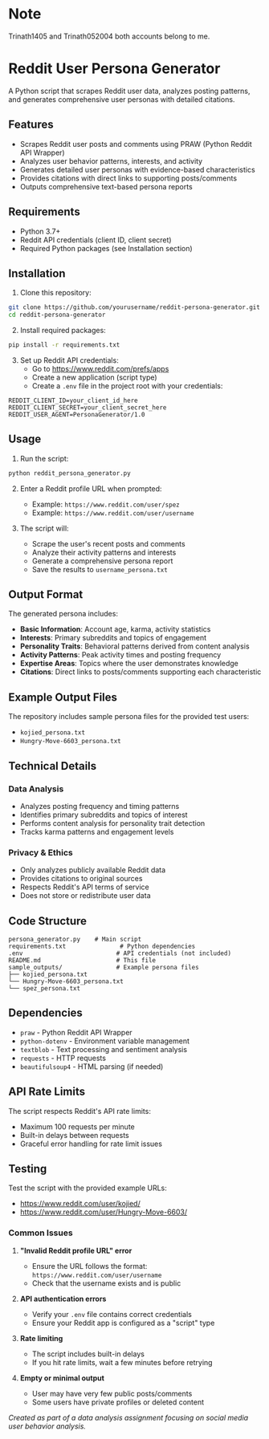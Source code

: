 # Note
Trinath1405 and Trinath052004 both accounts belong to me.
# Reddit User Persona Generator

A Python script that scrapes Reddit user data, analyzes posting patterns, and generates comprehensive user personas with detailed citations.

## Features

- Scrapes Reddit user posts and comments using PRAW (Python Reddit API Wrapper)
- Analyzes user behavior patterns, interests, and activity
- Generates detailed user personas with evidence-based characteristics
- Provides citations with direct links to supporting posts/comments
- Outputs comprehensive text-based persona reports

## Requirements

- Python 3.7+
- Reddit API credentials (client ID, client secret)
- Required Python packages (see Installation section)

## Installation

1. Clone this repository:
```bash
git clone https://github.com/yourusername/reddit-persona-generator.git
cd reddit-persona-generator
```

2. Install required packages:
```bash
pip install -r requirements.txt
```

3. Set up Reddit API credentials:
   - Go to https://www.reddit.com/prefs/apps
   - Create a new application (script type)
   - Create a `.env` file in the project root with your credentials:

```
REDDIT_CLIENT_ID=your_client_id_here
REDDIT_CLIENT_SECRET=your_client_secret_here
REDDIT_USER_AGENT=PersonaGenerator/1.0
```

## Usage

1. Run the script:
```bash
python reddit_persona_generator.py
```

2. Enter a Reddit profile URL when prompted:
   - Example: `https://www.reddit.com/user/spez`
   - Example: `https://www.reddit.com/user/username`

3. The script will:
   - Scrape the user's recent posts and comments
   - Analyze their activity patterns and interests
   - Generate a comprehensive persona report
   - Save the results to `username_persona.txt`

## Output Format

The generated persona includes:

- **Basic Information**: Account age, karma, activity statistics
- **Interests**: Primary subreddits and topics of engagement
- **Personality Traits**: Behavioral patterns derived from content analysis
- **Activity Patterns**: Peak activity times and posting frequency
- **Expertise Areas**: Topics where the user demonstrates knowledge
- **Citations**: Direct links to posts/comments supporting each characteristic

## Example Output Files

The repository includes sample persona files for the provided test users:
- `kojied_persona.txt`
- `Hungry-Move-6603_persona.txt`

## Technical Details

### Data Analysis
- Analyzes posting frequency and timing patterns
- Identifies primary subreddits and topics of interest
- Performs content analysis for personality trait detection
- Tracks karma patterns and engagement levels

### Privacy & Ethics
- Only analyzes publicly available Reddit data
- Provides citations to original sources
- Respects Reddit's API terms of service
- Does not store or redistribute user data

## Code Structure

```
persona_generator.py    # Main script
requirements.txt               # Python dependencies
.env                          # API credentials (not included)
README.md                     # This file
sample_outputs/               # Example persona files
├── kojied_persona.txt
└── Hungry-Move-6603_persona.txt
└── spez_persona.txt

```

## Dependencies

- `praw` - Python Reddit API Wrapper
- `python-dotenv` - Environment variable management
- `textblob` - Text processing and sentiment analysis
- `requests` - HTTP requests
- `beautifulsoup4` - HTML parsing (if needed)

## API Rate Limits

The script respects Reddit's API rate limits:
- Maximum 100 requests per minute
- Built-in delays between requests
- Graceful error handling for rate limit issues

## Testing

Test the script with the provided example URLs:
- https://www.reddit.com/user/kojied/
- https://www.reddit.com/user/Hungry-Move-6603/


### Common Issues

1. **"Invalid Reddit profile URL" error**
   - Ensure the URL follows the format: `https://www.reddit.com/user/username`
   - Check that the username exists and is public

2. **API authentication errors**
   - Verify your `.env` file contains correct credentials
   - Ensure your Reddit app is configured as a "script" type

3. **Rate limiting**
   - The script includes built-in delays
   - If you hit rate limits, wait a few minutes before retrying

4. **Empty or minimal output**
   - User may have very few public posts/comments
   - Some users have private profiles or deleted content

*Created as part of a data analysis assignment focusing on social media user behavior analysis.*

